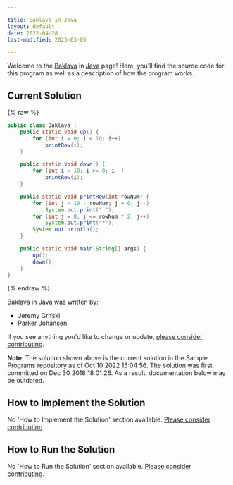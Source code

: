 ```yaml
---

title: Baklava in Java
layout: default
date: 2022-04-28
last-modified: 2023-03-05

---
```


Welcome to the [Baklava](https://sampleprograms.io/projects/baklava) in [Java](https://sampleprograms.io/languages/java) page! Here, you'll find the source code for this program as well as a description of how the program works.

## Current Solution

{% raw %}

```java
public class Baklava {
    public static void up() {
        for (int i = 0; i < 10; i++)
            printRow(i);
    }

    public static void down() {
        for (int i = 10; i >= 0; i--)
            printRow(i);
    }

    public static void printRow(int rowNum) {
        for (int j = 10 - rowNum; j > 0; j--)
            System.out.print(" ");
        for (int j = 0; j <= rowNum * 2; j++)
            System.out.print("*");
        System.out.println();
    }

    public static void main(String[] args) {
        up();
        down();
    }
}
```

{% endraw %}

[Baklava](https://sampleprograms.io/projects/baklava) in [Java](https://sampleprograms.io/languages/java) was written by:

- Jeremy Grifski
- Parker Johansen

If you see anything you'd like to change or update, [please consider contributing](https://github.com/TheRenegadeCoder/sample-programs).

**Note**: The solution shown above is the current solution in the Sample Programs repository as of Oct 10 2022 15:04:56. The solution was first committed on Dec 30 2018 18:01:26. As a result, documentation below may be outdated.

## How to Implement the Solution

No 'How to Implement the Solution' section available. [Please consider contributing](https://github.com/TheRenegadeCoder/sample-programs-website).

## How to Run the Solution

No 'How to Run the Solution' section available. [Please consider contributing](https://github.com/TheRenegadeCoder/sample-programs-website).